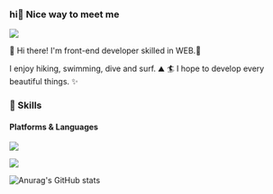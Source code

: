 ### hi🤞 Nice way to meet me
   <p> 
     <a href="https://www.notion.so/Front-end-TIL-f0468b15bf094f9d80617624dbdbcafa" target="_blank"><img src="https://img.shields.io/badge/Notion-000000?style=flat-square&logo=Notion&logoColor=white"/></a>
   </p>

👋  Hi there! I'm front-end developer skilled in WEB.🚀

I enjoy hiking, swimming, dive and surf. ⛰ 🏄
I hope to develop every beautiful things. ✨

### 💪 Skills
#### Platforms & Languages
<p>
  <img src="https://img.shields.io/badge/React-61DAFB?style=flat-square&logo=React&logoColor=black"/>
</p>
<p>
  <img src="https://img.shields.io/badge/JavaScript-F7DF1E?style=flat-square&logo=JavaScript&logoColor=white"/>
</p>



![Anurag's GitHub stats](https://github-readme-stats.vercel.app/api?username=cule97&show_icons=true&theme=radical)
   
